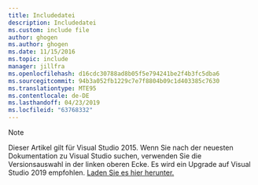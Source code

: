 ```yaml
---
title: Includedatei
description: Includedatei
ms.custom: include file
author: ghogen
ms.author: ghogen
ms.date: 11/15/2016
ms.topic: include
manager: jillfra
ms.openlocfilehash: d16cdc30788ad8b05f5e794241be2f4b3fc5dba6
ms.sourcegitcommit: 94b3a052fb1229c7e7f8804b09c1d403385c7630
ms.translationtype: MTE95
ms.contentlocale: de-DE
ms.lasthandoff: 04/23/2019
ms.locfileid: "63768332"
---
```

> [!Note]
> Dieser Artikel gilt für Visual Studio 2015. Wenn Sie nach der neuesten Dokumentation zu Visual Studio suchen, verwenden Sie die Versionsauswahl in der linken oberen Ecke. Es wird ein Upgrade auf Visual Studio 2019 empfohlen. [Laden Sie es hier herunter.](https://visualstudio.microsoft.com/downloads/?utm_medium=microsoft&utm_source=docs.microsoft.com&utm_campaign=inline+link&utm_content=download+vs2019)